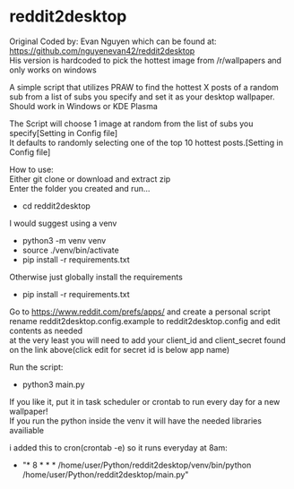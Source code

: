 # reddit2desktop
Original Coded by: Evan Nguyen which can be found at: https://github.com/nguyenevan42/reddit2desktop  
His version is hardcoded to pick the hottest image from /r/wallpapers and only works on windows  

A simple script that utilizes PRAW to find the hottest X posts of a random sub from a list of subs you specify and set it as your desktop wallpaper.
Should work in Windows or KDE Plasma

The Script will choose 1 image at random from the list of subs you specify[Setting in Config file]  
It defaults to randomly selecting one of the top 10 hottest posts.[Setting in Config file]  

How to use:  
Either git clone or download and extract zip  
Enter the folder you created and run...  
- cd reddit2desktop

I would suggest using a venv

- python3 -m venv venv
- source ./venv/bin/activate
- pip install -r requirements.txt

Otherwise just globally install the requirements
- pip install -r requirements.txt

Go to https://www.reddit.com/prefs/apps/ and create a personal script  
rename reddit2desktop.config.example to reddit2desktop.config and edit contents as needed  
at the very least you will need to add your client_id and client_secret found on the link above(click edit for secret id is below app name)  

Run the script:
- python3 main.py

If you like it, put it in task scheduler or crontab to run every day for a new wallpaper!  
If you run the python inside the venv it will have the needed libraries availiable  

i added this to cron(crontab -e) so it runs everyday at 8am:
- "* 8 * * * /home/user/Python/reddit2desktop/venv/bin/python /home/user/Python/reddit2desktop/main.py"
